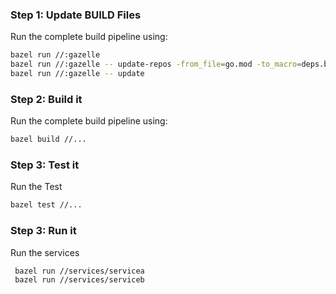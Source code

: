 ### Step 1: Update BUILD Files

Run the complete build pipeline using:

```sh
bazel run //:gazelle
bazel run //:gazelle -- update-repos -from_file=go.mod -to_macro=deps.bzl%go_dependencies 
bazel run //:gazelle -- update
```

### Step 2: Build it

Run the complete build pipeline using:

```sh
bazel build //...
```

### Step 3: Test it

Run the Test

```sh
bazel test //...
```

### Step 3: Run it

Run the services

```sh
 bazel run //services/servicea
 bazel run //services/serviceb
```
